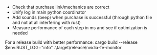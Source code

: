 - Check that purchase link/mechanics are correct
- Unify log in main python coordinator
- Add sounds (beep) when purchase is successful (through python file and not at all interfering with rust)
- Measure performance of each step in ms and see if optimization is needed

For a release build with better performance:
cargo build --release
$env:RUST_LOG="info"
.\target\release\nvidia-fe-monitor